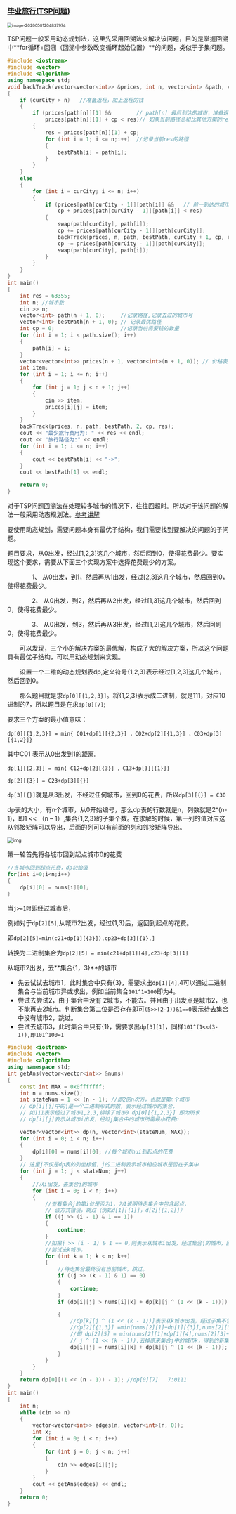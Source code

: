 ### [毕业旅行(TSP问题)](https://www.nowcoder.com/practice/3d1adf0f16474c90b27a9954b71d125d?tpId=98&tqId=33010&rp=1&ru=/ta/2019test&qru=/ta/2019test/question-ranking)

<img src="回溯.assets/image-20200501204837974.png" alt="image-20200501204837974" style="zoom:65%;" />

TSP问题一般采用动态规划法，这里先采用回溯法来解决该问题，目的是掌握回溯中**for循环+回溯（回溯中参数改变循环起始位置）**的问题，类似于子集问题。 

```cpp
#include <iostream>
#include <vector>
#include <algorithm>
using namespace std;
void backTrack(vector<vector<int>> &prices, int n, vector<int> &path, vector<int> &bestPath,int curCity, int cp, int &res)
{
    if (curCity > n)   //准备返程，加上返程的钱
    {
        if (prices[path[n]][1] &&        // path[n] 最后到达的城市，准备返回老家（起点）。
            prices[path[n]][1] + cp < res)// 如果当前路径总和比其他方案的res大，则选择该方案。
        {
            res = prices[path[n]][1] + cp;      
            for (int i = 1; i <= n;i++)  //记录当前res的路径
            {
                bestPath[i] = path[i]; 
            }
        }
    }
    else
    {
        for (int i = curCity; i <= n; i++)
        {
            if (prices[path[curCity - 1]][path[i]] &&   // 前一到达的城市到现在的城市+cp
                cp + prices[path[curCity - 1]][path[i]] < res)
            { 
                swap(path[curCity], path[i]);
                cp += prices[path[curCity - 1]][path[curCity]];
                backTrack(prices, n, path, bestPath, curCity + 1, cp, res);
                cp -= prices[path[curCity - 1]][path[curCity]];
                swap(path[curCity], path[i]);
            }
        }
    }
}
int main()
{
    int res = 63355;
    int n; //城市数
    cin >> n;
    vector<int> path(n + 1, 0);     //记录路径,记录去过的城市号
    vector<int> bestPath(n + 1, 0); // 记录最优路径
    int cp = 0;                     //记录当前需要钱的数量
    for (int i = 1; i < path.size(); i++)
    {
        path[i] = i;
    }
    vector<vector<int>> prices(n + 1, vector<int>(n + 1, 0)); // 价格表
    int item;
    for (int i = 1; i <= n; i++)
    {
        for (int j = 1; j < n + 1; j++)
        {
            cin >> item;
            prices[i][j] = item;
        }
    }
    backTrack(prices, n, path, bestPath, 2, cp, res);
    cout << "最少旅行费用为: " << res << endl;
    cout << "旅行路径为:" << endl;
    for (int i = 1; i <= n; i++)
    {
        cout << bestPath[i] << "->";
    }
    cout << bestPath[1] << endl;

    return 0;
}

```

对于TSP问题回溯法在处理较多城市的情况下，往往回超时。所以对于该问题的解法一般采用动态规划法。[参考讲解](https://www.cnblogs.com/youmuchen/p/6879579.html)

要使用动态规划，需要问题本身有最优子结构，我们需要找到要解决的问题的子问题。

题目要求，从0出发，经过[1,2,3]这几个城市，然后回到0，使得花费最少。要实现这个要求，需要从下面三个实现方案中选择花费最少的方案。

　　　　1、 从0出发，到1，然后再从1出发，经过[2,3]这几个城市，然后回到0，使得花费最少。

　　　　2、 从0出发，到2，然后再从2出发，经过[1,3]这几个城市，然后回到0，使得花费最少。

　　　　3、 从0出发，到3，然后再从3出发，经过[1,2]这几个城市，然后回到0，使得花费最少。

　　可以发现，三个小的解决方案的最优解，构成了大的解决方案，所以这个问题具有最优子结构，可以用动态规划来实现。

　　设置一个二维的动态规划表dp,定义符号{1,2,3}表示经过[1,2,3]这几个城市，然后回到0。

　　那么题目就是求`dp[0][{1,2,3}]`。将{1,2,3}表示成二进制，就是111，对应10进制的7，所以题目是在求`dp[0][7]`;

要求三个方案的最小值意味：

`dp[0][{1,2,3}] = min{ C01+dp[1][{2,3}] ，C02+dp[2][{1,3}] ，C03+dp[3][{1,2}]}`

其中C01 表示从0出发到1的距离。

`dp[1][{2,3}] = min{ C12+dp[2][{3}] ，C13+dp[3][{1}]}`

`dp[2][{3}] = C23+dp[3][{}]`

`dp[3][{}]`就是从3出发，不经过任何城市，回到0的花费，所以`dp[3][{}] = C30`

dp表的大小，有n个城市，从0开始编号，那么dp表的行数就是n，列数就是2^(n-1)，即1 << （n – 1）,集合{1,2,3}的子集个数。在求解的时候，第一列的值对应这从邻接矩阵可以导出，后面的列可以有前面的列和邻接矩阵导出。

<img src="https://uploadfiles.nowcoder.com/images/20190813/177489801_1565689314732_6DC1230B19C630D87FE582BCA02BDBE9" alt="img" style="zoom:80%;" />

第一轮首先将各城市回到起点城市0的花费

```cpp
//各城市回到起点花费，dp初始值
for(int i=0;i<n;i++)
{
    dp[i][0] = nums[i][0];
}
```

当`j>=1时`即经过城市后，

例如对于`dp[2][5]`,从城市2出发，经过{1,3}后，返回到起点的花费。

即`dp[2][5]=min(c21+dp[1][{3}]),cp23+dp[3][{1},]`   

转换为二进制集合为`dp[2][5] = min(c21+dp[1][4],c23+dp[3][1]`

从城市2出发，去**集合{1，3}**的城市

- 先去试试去城市1，此时集合中只有{3}，需要求出`dp[1][4]`,4可以通过二进制集合与当前城市异或求出，例如当前集合`101^1=100`即为4。
- 尝试去尝试2，由于集合中没有 2城市，不能去。并且由于出发点是城市2，也不能再去2城市。判断集合第二位是否存在即可`(5>>(2-1))&1==0`表示待去集合中没有城市2，跳过。
- 尝试去城市3，此时集合中只有{1}，需要求出`dp[3][1]`，同样`101^(1<<(3-1)),即101^100=1`

```cpp
#include <iostream>
#include <vector>
#include <algorithm>
using namespace std;
int getAns(vector<vector<int>> &nums)
{
    const int MAX = 0x0fffffff;
    int n = nums.size();
    int stateNum = 1 << (n - 1); //即2的n次方，也就是第n个城市
    // dp[i][j]中的j是一个二进制形式的数，表示经过城市的集合，
    // 如111表示经过了城市1,2,3,排除了城市0 dp[0][{1,2,3}] 即为所求
    // dp[i][j]表示从城市i出发，经过j集合中的城市所需最小花费n

    vector<vector<int>> dp(n, vector<int>(stateNum, MAX));
    for (int i = 0; i < n; i++)
    {
        dp[i][0] = nums[i][0]; //每个城市hui到起点的花费
    }
    // 这里j不仅是dp表的列坐标值，j的二进制表示城市相应城市是否在子集中
    for (int j = 1; j < stateNum; j++)
    {
        //从i出发，去集合j的城市
        for (int i = 0; i < n; i++)
        {
            //查看集合j的第i位是否为1，为1说明待走集合中包含起点，
            // 该方式错误，跳过（例如d[1][{1}]，d[2][{1,2}]）
            if ((j >> (i - 1) & 1 == 1))
            {
                continue;
            }
            //如果j >> (i - 1) & 1 == 0,则表示从城市i出发，经过集合j的城市，回到起点0所需花费
            //尝试去k城市，
            for (int k = 1; k < n; k++)
            {
                //待走集合最终没有当前城市，跳过。
                if ((j >> (k - 1) & 1) == 0)
                {
                    continue;
                }
                if (dp[i][j] > nums[i][k] + dp[k][j ^ (1 << (k - 1))])

                {
                    //dp[k][j ^ (1 << (k - 1))]表示从k城市出发，经过子集不包含k城市的路径，返回起点的花费。
                    //dp[2][{1,3}] =min(nums[2][1]+dp[1][{3}],nums[2][3]+dp[3][{1}])
                    //即 dp[2][5] = min(nums[2][1]+dp[1][4],nums[2][3]+dp[3][1])
                    // j ^ (1 << (k - 1)),去掉原来集合j中的城市k，得到的新集合
                    dp[i][j] = nums[i][k] + dp[k][j ^ (1 << (k - 1))];
                }
            }
        }
    }
    return dp[0][(1 << (n - 1)) - 1]; //dp[0][7]   7:0111
}
int main()
{
    int n;
    while (cin >> n)
    {
        vector<vector<int>> edges(n, vector<int>(n, 0));
        int x;
        for (int i = 0; i < n; i++)
        {
            for (int j = 0; j < n; j++)
            {
                cin >> edges[i][j];
            }
        }
        cout << getAns(edges) << endl;
    }
    return 0;
}
```

 